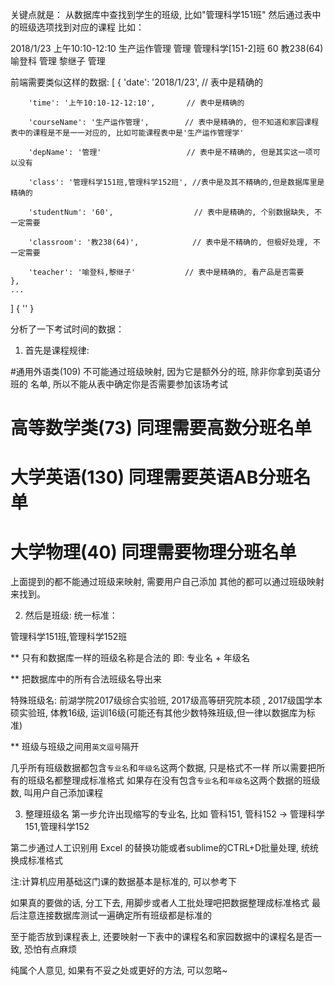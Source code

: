 关键点就是：
从数据库中查找到学生的班级, 比如"管理科学151班"
然后通过表中的班级选项找到对应的课程
比如：

2018/1/23   上午10:10-12:10   生产运作管理  管理  管理科学[151-2]班    60  教238(64)    喻登科 管理  黎继子 管理

前端需要类似这样的数据:
[
    {
        'date': '2018/1/23',                // 表中是精确的

        'time': '上午10:10-12-12:10',       // 表中是精确的

        'courseName': '生产运作管理',        // 表中是精确的, 但不知道和家园课程表中的课程是不是一一对应的, 比如可能课程表中是'生产运作管理学'

        'depName': '管理'                   // 表中是不精确的, 但是其实这一项可以没有

        'class': '管理科学151班,管理科学152班', //表中是及其不精确的,但是数据库里是精确的

        'studentNum': '60',                  // 表中是精确的, 个别数据缺失, 不一定需要

        'classroom': '教238(64)',            // 表中是不精确的, 但极好处理, 不一定需要

        'teacher': '喻登科,黎继子'           // 表中是精确的, 看产品是否需要
    },
    ...
    
]
{
    ''
}


分析了一下考试时间的数据：

1. 首先是课程规律:

#通用外语类(109)    不可能通过班级映射,  因为它是额外分的班,  除非你拿到英语分班的
                    名单, 所以不能从表中确定你是否需要参加该场考试 

# 高等数学类(73)    同理需要高数分班名单
# 大学英语(130)     同理需要英语AB分班名单
# 大学物理(40)      同理需要物理分班名单

上面提到的都不能通过班级来映射, 需要用户自己添加
其他的都可以通过班级映射来找到。

2. 然后是班级:
统一标准：

管理科学151班,管理科学152班

** 只有和数据库一样的班级名称是合法的
即: 专业名 + 年级名

** 把数据库中的所有合法班级名导出来

特殊班级名:
前湖学院2017级综合实验班, 2017级高等研究院本硕
, 2017级国学本硕实验班, 体教16级, 运训16级(可能还有其他少数特殊班级,但一律以数据库为标准)

** 班级与班级之间用`英文逗号`隔开

几乎所有班级数据都包含`专业名`和`年级名`这两个数据, 只是格式不一样
所以需要把所有的班级名都整理成标准格式
如果存在没有包含`专业名`和`年级名`这两个数据的班级数, 叫用户自己添加课程

3. 整理班级名
第一步允许出现缩写的专业名, 比如
管科151, 管科152 -> 管理科学151,管理科学152

第二步通过人工识别用 Excel 的替换功能或者sublime的CTRL+D批量处理, 统统换成标准格式


注:计算机应用基础这门课的数据基本是标准的, 可以参考下

如果真的要做的话, 分工下去, 用脚步或者人工批处理吧把数据整理成标准格式
最后注意连接数据库测试一遍确定所有班级都是标准的

至于能否放到课程表上, 还要映射一下表中的课程名和家园数据中的课程名是否一致, 恐怕有点麻烦


纯属个人意见, 如果有不妥之处或更好的方法, 可以忽略~
